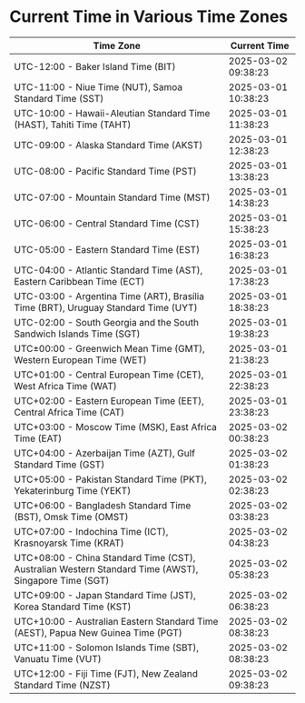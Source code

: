 # Current Time in Various Time Zones

| Time Zone | Current Time |
|-----------|--------------|
| UTC-12:00 - Baker Island Time (BIT) | 2025-03-02 09:38:23 |
| UTC-11:00 - Niue Time (NUT), Samoa Standard Time (SST) | 2025-03-01 10:38:23 |
| UTC-10:00 - Hawaii-Aleutian Standard Time (HAST), Tahiti Time (TAHT) | 2025-03-01 11:38:23 |
| UTC-09:00 - Alaska Standard Time (AKST) | 2025-03-01 12:38:23 |
| UTC-08:00 - Pacific Standard Time (PST) | 2025-03-01 13:38:23 |
| UTC-07:00 - Mountain Standard Time (MST) | 2025-03-01 14:38:23 |
| UTC-06:00 - Central Standard Time (CST) | 2025-03-01 15:38:23 |
| UTC-05:00 - Eastern Standard Time (EST) | 2025-03-01 16:38:23 |
| UTC-04:00 - Atlantic Standard Time (AST), Eastern Caribbean Time (ECT) | 2025-03-01 17:38:23 |
| UTC-03:00 - Argentina Time (ART), Brasília Time (BRT), Uruguay Standard Time (UYT) | 2025-03-01 18:38:23 |
| UTC-02:00 - South Georgia and the South Sandwich Islands Time (SGT) | 2025-03-01 19:38:23 |
| UTC±00:00 - Greenwich Mean Time (GMT), Western European Time (WET) | 2025-03-01 21:38:23 |
| UTC+01:00 - Central European Time (CET), West Africa Time (WAT) | 2025-03-01 22:38:23 |
| UTC+02:00 - Eastern European Time (EET), Central Africa Time (CAT) | 2025-03-01 23:38:23 |
| UTC+03:00 - Moscow Time (MSK), East Africa Time (EAT) | 2025-03-02 00:38:23 |
| UTC+04:00 - Azerbaijan Time (AZT), Gulf Standard Time (GST) | 2025-03-02 01:38:23 |
| UTC+05:00 - Pakistan Standard Time (PKT), Yekaterinburg Time (YEKT) | 2025-03-02 02:38:23 |
| UTC+06:00 - Bangladesh Standard Time (BST), Omsk Time (OMST) | 2025-03-02 03:38:23 |
| UTC+07:00 - Indochina Time (ICT), Krasnoyarsk Time (KRAT) | 2025-03-02 04:38:23 |
| UTC+08:00 - China Standard Time (CST), Australian Western Standard Time (AWST), Singapore Time (SGT) | 2025-03-02 05:38:23 |
| UTC+09:00 - Japan Standard Time (JST), Korea Standard Time (KST) | 2025-03-02 06:38:23 |
| UTC+10:00 - Australian Eastern Standard Time (AEST), Papua New Guinea Time (PGT) | 2025-03-02 08:38:23 |
| UTC+11:00 - Solomon Islands Time (SBT), Vanuatu Time (VUT) | 2025-03-02 08:38:23 |
| UTC+12:00 - Fiji Time (FJT), New Zealand Standard Time (NZST) | 2025-03-02 09:38:23 |
